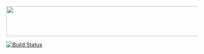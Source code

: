 <img src='http://abe33.github.io/atom-tablr/logo.svg' width='858' height='80'>

[![Build Status](https://travis-ci.org/abe33/atom-tablr.svg?branch=master)](https://travis-ci.org/abe33/atom-tablr)
